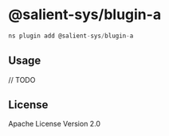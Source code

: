 # @salient-sys/blugin-a

```javascript
ns plugin add @salient-sys/blugin-a
```

## Usage

// TODO

## License

Apache License Version 2.0
